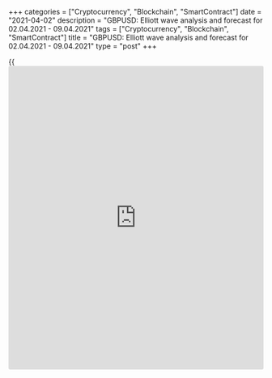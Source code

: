 +++
categories = ["Cryptocurrency", "Blockchain", "SmartContract"]
date = "2021-04-02"
description = "GBPUSD: Elliott wave analysis and forecast for 02.04.2021 - 09.04.2021"
tags = ["Cryptocurrency", "Blockchain", "SmartContract"]
title = "GBPUSD: Elliott wave analysis and forecast for 02.04.2021 - 09.04.2021"
type = "post"
+++

{{<iframe id="large-banner" src="https://www.bounty.group/#slide=16.0" width="100%" height="600" scrolling="no" style="border: 0px solid rgb(216, 221, 230); border-radius: 3px;">}}

2021-04-02

2021-04-02

GBPUSD: Elliott wave analysis and forecast for 02.04.2021 –
09.04.2021Alex Geuta

 **Main scenario:** consider short positions from corrections below the
level of 1.4000 with a target of 1.3572 – 1.3158.

 **Alternative scenario:** breakout and consolidation above the level of
1.4000 will allow the pair to continue rising to the levels of 1.4237 –
1.4400.

 **Analysis:** Daily time frame: presumably, the first wave of larger
degree (1) finished developing, with wave 5 of (1) formed inside. A
downward correction started developing as wave (2) on the H4 time frame,
with wave A of (2) forming inside. Apparently, the third wave of smaller
degree iii of A is forming on the H1 time frame, with corrective wave
(iv) of iii completed and wave (v) of iii developing inside. If the
presumption is correct, the pair will continue to drop to the levels of
1.3572 – 1.3158. The level of 1.4000 is critical in this scenario as the
breakout will enable the pair to continue rising to the levels of 1.4237
– 1.4400.

* * *

* * *



## Price chart of GBPUSD in real time mode

The content of this article reflects the author’s opinion and does not
necessarily reflect the official position of LiteForex. The material
published on this page is provided for informational purposes only and
should not be considered as the provision of investment advice for the
purposes of Directive 2004/39/EC.

Rate this article:

{{value}}

( {{count}} {{title}} )